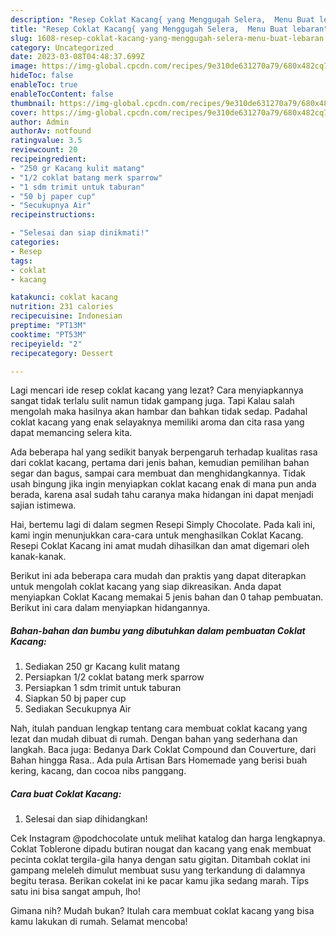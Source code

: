 ```yaml
---
description: "Resep Coklat Kacang{ yang Menggugah Selera,  Menu Buat lebaran"
title: "Resep Coklat Kacang{ yang Menggugah Selera,  Menu Buat lebaran"
slug: 1608-resep-coklat-kacang-yang-menggugah-selera-menu-buat-lebaran
category: Uncategorized
date: 2023-03-08T04:48:37.699Z
image: https://img-global.cpcdn.com/recipes/9e310de631270a79/680x482cq70/coklat-kacang-foto-resep-utama.jpg
hideToc: false
enableToc: true
enableTocContent: false
thumbnail: https://img-global.cpcdn.com/recipes/9e310de631270a79/680x482cq70/coklat-kacang-foto-resep-utama.jpg
cover: https://img-global.cpcdn.com/recipes/9e310de631270a79/680x482cq70/coklat-kacang-foto-resep-utama.jpg
author: Admin
authorAv: notfound
ratingvalue: 3.5
reviewcount: 20
recipeingredient:
- "250 gr Kacang kulit matang"
- "1/2 coklat batang merk sparrow"
- "1 sdm trimit untuk taburan"
- "50 bj paper cup"
- "Secukupnya Air"
recipeinstructions:

- "Selesai dan siap dinikmati!"
categories:
- Resep
tags:
- coklat
- kacang

katakunci: coklat kacang 
nutrition: 231 calories
recipecuisine: Indonesian
preptime: "PT13M"
cooktime: "PT53M"
recipeyield: "2"
recipecategory: Dessert

---
```



Lagi mencari ide resep coklat kacang yang lezat? Cara menyiapkannya sangat tidak terlalu sulit namun tidak gampang juga. Tapi Kalau salah mengolah maka hasilnya akan hambar dan bahkan tidak sedap. Padahal coklat kacang yang enak selayaknya memiliki aroma dan cita rasa yang dapat memancing selera kita.


Ada beberapa hal yang sedikit banyak berpengaruh terhadap kualitas rasa dari coklat kacang, pertama dari jenis bahan, kemudian pemilihan bahan segar dan bagus, sampai cara membuat dan menghidangkannya. Tidak usah bingung jika ingin menyiapkan coklat kacang enak di mana pun anda berada, karena asal sudah tahu caranya maka hidangan ini dapat menjadi sajian istimewa.

Hai, bertemu lagi di dalam segmen Resepi Simply Chocolate. Pada kali ini, kami ingin menunjukkan cara-cara untuk menghasilkan Coklat Kacang. Resepi Coklat Kacang ini amat mudah dihasilkan dan amat digemari oleh kanak-kanak.


Berikut ini ada beberapa cara mudah dan praktis yang dapat diterapkan untuk mengolah coklat kacang yang siap dikreasikan. Anda dapat menyiapkan Coklat Kacang memakai 5 jenis bahan dan 0 tahap pembuatan. Berikut ini cara dalam menyiapkan hidangannya.

<!--inarticleads1-->

##### Bahan-bahan dan bumbu yang dibutuhkan dalam pembuatan Coklat Kacang:

1. Sediakan 250 gr Kacang kulit matang
1. Persiapkan 1/2 coklat batang merk sparrow
1. Persiapkan 1 sdm trimit untuk taburan
1. Siapkan 50 bj paper cup
1. Sediakan Secukupnya Air


Nah, itulah panduan lengkap tentang cara membuat coklat kacang yang lezat dan mudah dibuat di rumah. Dengan bahan yang sederhana dan langkah. Baca juga: Bedanya Dark Coklat Compound dan Couverture, dari Bahan hingga Rasa.. Ada pula Artisan Bars Homemade yang berisi buah kering, kacang, dan cocoa nibs panggang. 

<!--inarticleads2-->

##### Cara buat Coklat Kacang:


1. Selesai dan siap dihidangkan!

Cek Instagram @podchocolate untuk melihat katalog dan harga lengkapnya. Coklat Toblerone dipadu butiran nougat dan kacang yang enak membuat pecinta coklat tergila-gila hanya dengan satu gigitan. Ditambah coklat ini gampang meleleh dimulut membuat susu yang terkandung di dalamnya begitu terasa. Berikan cokelat ini ke pacar kamu jika sedang marah. Tips satu ini bisa sangat ampuh, lho! 

Gimana nih? Mudah bukan? Itulah cara membuat coklat kacang yang bisa kamu lakukan di rumah. Selamat mencoba!

